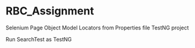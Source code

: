 # RBC_Assignment

Selenium Page Object Model 
Locators from Properties file
TestNG project

Run SearchTest as TestNG
